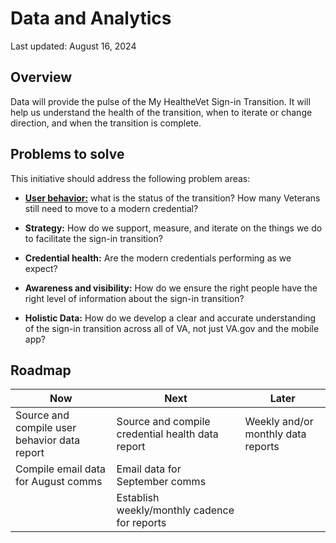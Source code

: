 # Data and Analytics

Last updated: August 16, 2024

## Overview

Data will provide the pulse of the My HealtheVet Sign-in Transition. It will help us understand the health of the transition, when to iterate or change direction, and when the transition is complete.

## Problems to solve

This initiative should address the following problem areas:

* **[User behavior:](./user-behavior.md)** what is the status of the transition? How many Veterans still need to move to a modern credential?

* **Strategy:** How do we support, measure, and iterate on the things we do to facilitate the sign-in transition?

* **Credential health:** Are the modern credentials performing as we expect?

* **Awareness and visibility:** How do we ensure the right people have the right level of information about the sign-in transition?

* **Holistic Data:** How do we develop a clear and accurate understanding of the sign-in transition across all of VA, not just VA.gov and the mobile app?


## Roadmap

| Now | Next | Later |
| ---- | ----- | ---- |
| Source and compile user behavior data report | Source and compile credential health data report | Weekly and/or monthly data reports |
| Compile email data for August comms | Email data for September comms |  |
| | Establish weekly/monthly cadence for reports | |

